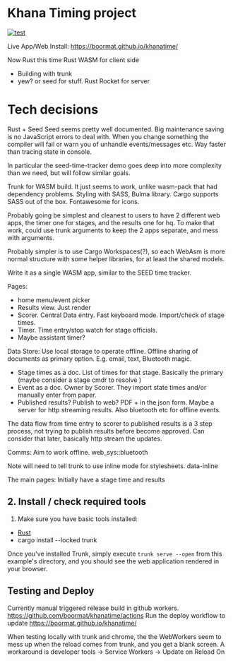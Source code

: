 # Khana Timing project

[![test](https://github.com/boormat/khanatime/actions/workflows/test.yml/badge.svg)](https://github.com/boormat/khanatime/actions/workflows/test.yml)

Live App/Web Install: https://boormat.github.io/khanatime/

Now Rust this time
Rust WASM for client side
  - Building with trunk
  - yew? or seed for stuff.
Rust Rocket for server

# Tech decisions

Rust + Seed
Seed seems pretty well documented.  Big maintenance saving is no JavaScript
errors to deal with.  When you change something the compiler will fail or warn
you of unhandle events/messages etc.  Way faster than tracing state in console.

In particular the seed-time-tracker demo goes deep into more complexity than we
need, but will follow similar goals.

Trunk for WASM build.  It just seems to work, unlike wasm-pack that had
dependency problems. Styling with SASS, Bulma library. Cargo supports SASS out
of the box. Fontawesome for icons.

Probably going be simplest and cleanest to users to have 2 different web apps,
the timer one for stages, and the results one for hq.
To make that work, could use trunk arguments to keep the 2 apps separate,
and mess with arguments.

Probably simpler is to use Cargo Workspaces(?), so each WebAsm is more normal
structure with some helper libraries, for at least the shared models.

Write it as a single WASM app, similar to the SEED time tracker.

Pages:
- home menu/event picker
- Results view.  Just render
- Scorer.  Central Data entry.  Fast keyboard mode.  Import/check of stage times.
- Timer. Time entry/stop watch for stage officials.
- Maybe assistant timer?

Data Store:
Use local storage to operate offline.  Offline sharing of documents as primary
option.  E.g. email, text, Bluetooth magic.
 - Stage times as a doc.  List of times for that stage.  Basically the primary
    (maybe consider a stage cmdr to resolve )
 - Event as a doc.  Owner by Scorer.  They import state times and/or manually
    enter from paper.
 - Published results?  Publish to web? PDF + in the json form.  Maybe a server
    for http streaming results. Also bluetooth etc for offline events.

The data flow from time entry to scorer to published results is a 3 step
process, not trying to publish results before become approved. Can consider
that later, basically http stream the updates.

Comms:  Aim to work offline.  web_sys::bluetooth

Note will need to tell trunk to use inline mode for stylesheets. data-inline

The main pages:  Initially have a stage time and results 


## 2. Install / check required tools

1. Make sure you have basic tools installed:

  - [Rust](https://www.rust-lang.org)
  - cargo install --locked trunk

Once you've installed Trunk, simply execute `trunk serve --open` from this 
example's directory, and you should see the web application rendered in your
browser.



## Testing and Deploy

Currently manual triggered release build in github workers.
https://github.com/boormat/khanatime/actions
Run the deploy workflow to update  https://boormat.github.io/khanatime/

When testing locally with trunk and chrome, the the WebWorkers seem to mess
up when the reload comes from trunk, and you get a blank screen.
A workaround is  developer tools -> Service Workers -> Update on Reload On
